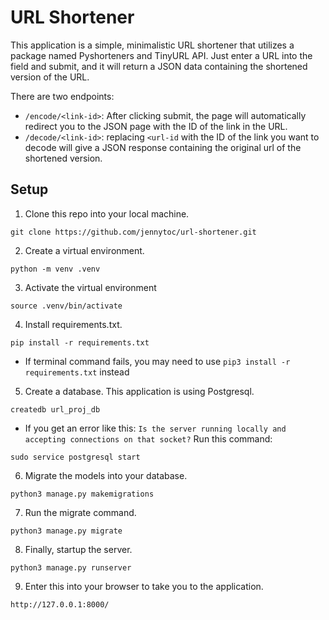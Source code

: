 # URL Shortener
This application is a simple, minimalistic URL shortener that utilizes a package named Pyshorteners and TinyURL API. Just enter a URL into the field and submit, and it will return a JSON data containing the shortened version of the URL.

There are two endpoints:
* `/encode/<link-id>`: After clicking submit, the page will automatically redirect you to the JSON page with the ID of the link in the URL.
* `/decode/<link-id>`: replacing `<url-id` with the ID of the link you want to decode will give a JSON response containing the original url of the shortened version.

## Setup
1. Clone this repo into your local machine.
```
git clone https://github.com/jennytoc/url-shortener.git
```
2. Create a virtual environment.
```
python -m venv .venv
```
3. Activate the virtual environment
```
source .venv/bin/activate
```
4. Install requirements.txt.
```
pip install -r requirements.txt
```
* If terminal command fails, you may need to use `pip3 install -r requirements.txt` instead
5. Create a database. This application is using Postgresql.
```
createdb url_proj_db
```
* If you get an error like this: `Is the server running locally and accepting connections on that socket?` Run this command:
```
sudo service postgresql start
```
6. Migrate the models into your database.
```
python3 manage.py makemigrations
```
7. Run the migrate command.
```
python3 manage.py migrate
```
8. Finally, startup the server.
```
python3 manage.py runserver
```
9. Enter this into your browser to take you to the application.
```
http://127.0.0.1:8000/
```